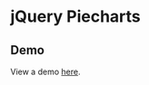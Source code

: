 jQuery Piecharts
================

Demo
----

View a demo [here](https://raw.github.com/davidyorr/jquery-piechart/master/index.html).